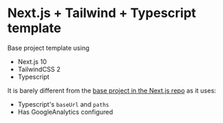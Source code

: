 # Next.js + Tailwind + Typescript template

Base project template using

- Next.js 10
- TailwindCSS 2
- Typescript

It is barely different from the [base project in the Next.js repo](https://github.com/vercel/next.js/tree/canary/examples/with-tailwindcss) as it uses:

- Typescript's `baseUrl` and `paths`
- Has GoogleAnalytics configured
